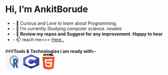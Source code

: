 <h1>Hi, <b>I’m AnkitBorude</b></h1>
<ul>
    <li>- 👀  Curious and Love to learn about Programming.</li>
    <li>- 🌱 I’m currently Studying computer science. <i>newbie</i></li>
    <li>- 💞️ <b>Review my repos and Suggest for any improvement. Happy to hear</b> </li>
    <li>- 📫  reach me>>> <a href=mailto:ankitborude250@gmail.com>Here..</a></li>
</ul>
###<b>Tools & Technologies i am ready with:-</b>
<br>
<img align="left" src="https://github.com/AnkitBorude/AnkitBorude/blob/main/R%20language.jpg?raw=true" width="55x" height="50px" alt="R"> 
<img  align="left" src="https://github.com/AnkitBorude/AnkitBorude/blob/main/c.png?raw=true" width="55px" height="50px" alt="C"> 
<img  align="left" src="https://github.com/AnkitBorude/AnkitBorude/blob/main/html%205.png?raw=true" width="55px" height="50px" alt="html5">

<!---
AnkitBorude/AnkitBorude is a ✨ special ✨ repository because its `README.md` (this file) appears on your GitHub profile.
You can click the Preview link to take a look at your changes.
--->

